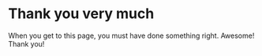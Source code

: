 Thank you very much
================
When you get to this page, you must have done something right. Awesome! Thank you!
